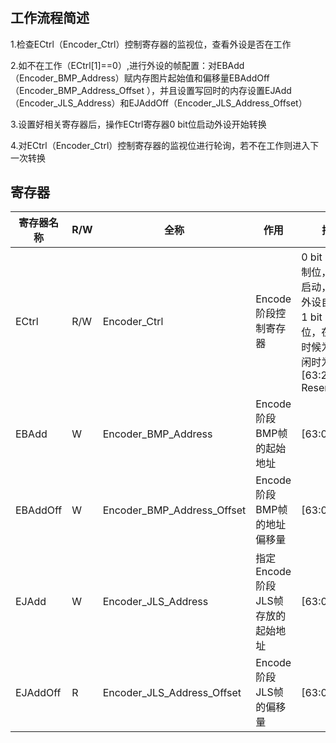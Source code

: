# 

## 工作流程简述

1.检查ECtrl（Encoder_Ctrl）控制寄存器的监视位，查看外设是否在工作

2.如不在工作（ECtrl[1]==0）,进行外设的帧配置：对EBAdd（Encoder_BMP_Address）赋内存图片起始值和偏移量EBAddOff（Encoder_BMP_Address_Offset  ），并且设置写回时的内存设置EJAdd（Encoder_JLS_Address）和EJAddOff（Encoder_JLS_Address_Offset）

3.设置好相关寄存器后，操作ECtrl寄存器0 bit位启动外设开始转换

4.对ECtrl（Encoder_Ctrl）控制寄存器的监视位进行轮询，若不在工作则进入下一次转换

## 寄存器

| 寄存器名称 | R/W  | 全称                       | 作用                              | 描述                                                         |
| ---------- | ---- | -------------------------- | --------------------------------- | ------------------------------------------------------------ |
| ECtrl      | R/W  | Encoder_Ctrl               | Encode阶段控制寄存器              | 0 bit：启动控制位，为1时启动，启动后外设自动置0<br />1 bit：监视位，在转换的时候为1，空闲时为0<br />[63:2]: Reserved |
| EBAdd      | W    | Encoder_BMP_Address        | Encode阶段BMP帧的起始地址         | [63:0]:Addr                                                  |
| EBAddOff   | W    | Encoder_BMP_Address_Offset | Encode阶段BMP帧的地址偏移量       | [63:0]:Offset                                                |
| EJAdd      | W    | Encoder_JLS_Address        | 指定Encode阶段JLS帧存放的起始地址 | [63:0]:Addr                                                  |
| EJAddOff   | R    | Encoder_JLS_Address_Offset | Encode阶段JLS帧的偏移量           | [63:0]:Offset                                                |

